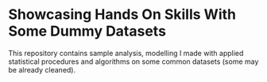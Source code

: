 # Showcasing Hands On Skills With Some Dummy Datasets
This repository contains sample analysis, modelling I made with applied statistical procedures and algorithms on some common datasets (some may be already cleaned).
